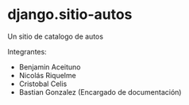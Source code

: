# django.sitio-autos
Un sitio de catalogo de autos

Integrantes:
  - Benjamin Aceituno
  - Nicolás Riquelme
  - Cristobal Celis
  - Bastian Gonzalez (Encargado de documentación)
